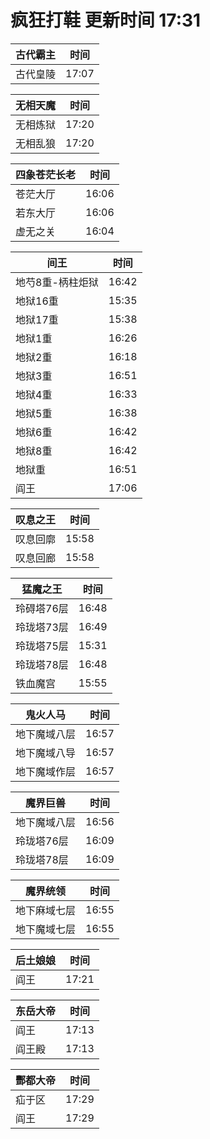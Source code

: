 # 疯狂打鞋 更新时间 17:31

| 古代霸主   | 时间    |
|--------|-------|
| 古代皇陵 | 17:07 |

| 无相天魔   | 时间    |
|--------|-------|
| 无相炼狱 | 17:20 |
| 无相乱狼 | 17:20 |

| 四象苍茫长老   | 时间    |
|--------|-------|
| 苍茫大厅 | 16:06 |
| 若东大厅 | 16:06 |
| 虚无之关 | 16:04 |

| 间王   | 时间    |
|--------|-------|
| 地芍8重-柄柱炬狱 | 16:42 |
| 地狱16重 | 15:35 |
| 地狱17重 | 15:38 |
| 地狱1重 | 16:26 |
| 地狱2重 | 16:18 |
| 地狱3重 | 16:51 |
| 地狱4重 | 16:33 |
| 地狱5重 | 16:38 |
| 地狱6重 | 16:42 |
| 地狱8重 | 16:42 |
| 地狱重 | 16:51 |
| 阎王 | 17:06 |

| 叹息之王   | 时间    |
|--------|-------|
| 叹息回廓 | 15:58 |
| 叹息回廊 | 15:58 |

| 猛魔之王   | 时间    |
|--------|-------|
| 玲碍塔76层 | 16:48 |
| 玲珑塔73层 | 16:49 |
| 玲珑塔75层 | 15:31 |
| 玲珑塔78层 | 16:48 |
| 铁血魔宫 | 15:55 |

| 鬼火人马   | 时间    |
|--------|-------|
| 地下魔域八层 | 16:57 |
| 地下魔域八导 | 16:57 |
| 地下魔域作层 | 16:57 |

| 魔界巨兽   | 时间    |
|--------|-------|
| 地下魔域八层 | 16:56 |
| 玲珑塔76层 | 16:09 |
| 玲珑塔78层 | 16:09 |

| 魔界统领   | 时间    |
|--------|-------|
| 地下麻域七层 | 16:55 |
| 地下魔域七层 | 16:55 |

| 后土娘娘   | 时间    |
|--------|-------|
| 阎王 | 17:21 |

| 东岳大帝   | 时间    |
|--------|-------|
| 阎王 | 17:13 |
| 阎王殿 | 17:13 |

| 酆都大帝   | 时间    |
|--------|-------|
| 疝于区 | 17:29 |
| 阎王 | 17:29 |